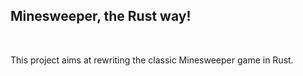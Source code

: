 ## Minesweeper, the Rust way!
<br>

This project aims at rewriting the classic Minesweeper game in Rust.

